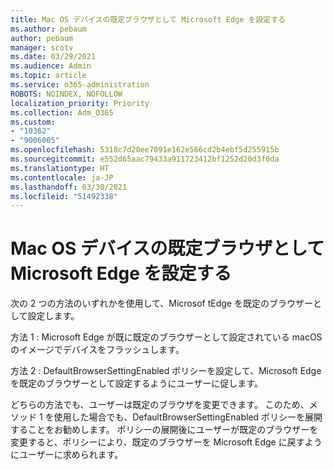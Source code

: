 ```yaml
---
title: Mac OS デバイスの既定ブラウザとして Microsoft Edge を設定する
ms.author: pebaum
author: pebaum
manager: scotv
ms.date: 03/29/2021
ms.audience: Admin
ms.topic: article
ms.service: o365-administration
ROBOTS: NOINDEX, NOFOLLOW
localization_priority: Priority
ms.collection: Adm_O365
ms.custom:
- "10362"
- "9006005"
ms.openlocfilehash: 5318c7d20ee7091e162e566cd2b4ebf5d255915b
ms.sourcegitcommit: e552d65aac79433a911723412bf1252d20d3f0da
ms.translationtype: HT
ms.contentlocale: ja-JP
ms.lasthandoff: 03/30/2021
ms.locfileid: "51492338"
---
```

# <a name="set-microsoft-edge-as-the-default-browser-on-a-macos-device"></a>Mac OS デバイスの既定ブラウザとして Microsoft Edge を設定する

次の 2 つの方法のいずれかを使用して、Microsof tEdge を既定のブラウザーとして設定します。

方法 1 : Microsoft Edge が既に既定のブラウザーとして設定されている macOS のイメージでデバイスをフラッシュします。

方法 2 : DefaultBrowserSettingEnabled ポリシーを設定して、Microsoft Edge を既定のブラウザーとして設定するようにユーザーに促します。

どちらの方法でも、ユーザーは既定のブラウザを変更できます。 このため、メソッド 1 を使用した場合でも、DefaultBrowserSettingEnabled ポリシーを展開することをお勧めします。 ポリシーの展開後にユーザーが既定のブラウザーを変更すると、ポリシーにより、既定のブラウザーを Microsoft Edge に戻すようにユーザーに求められます。

